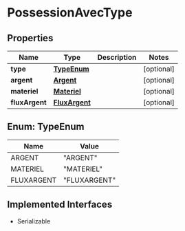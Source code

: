 

# PossessionAvecType


## Properties

| Name | Type | Description | Notes |
|------------ | ------------- | ------------- | -------------|
|**type** | [**TypeEnum**](#TypeEnum) |  |  [optional] |
|**argent** | [**Argent**](Argent.md) |  |  [optional] |
|**materiel** | [**Materiel**](Materiel.md) |  |  [optional] |
|**fluxArgent** | [**FluxArgent**](FluxArgent.md) |  |  [optional] |



## Enum: TypeEnum

| Name | Value |
|---- | -----|
| ARGENT | &quot;ARGENT&quot; |
| MATERIEL | &quot;MATERIEL&quot; |
| FLUXARGENT | &quot;FLUXARGENT&quot; |


## Implemented Interfaces

* Serializable


